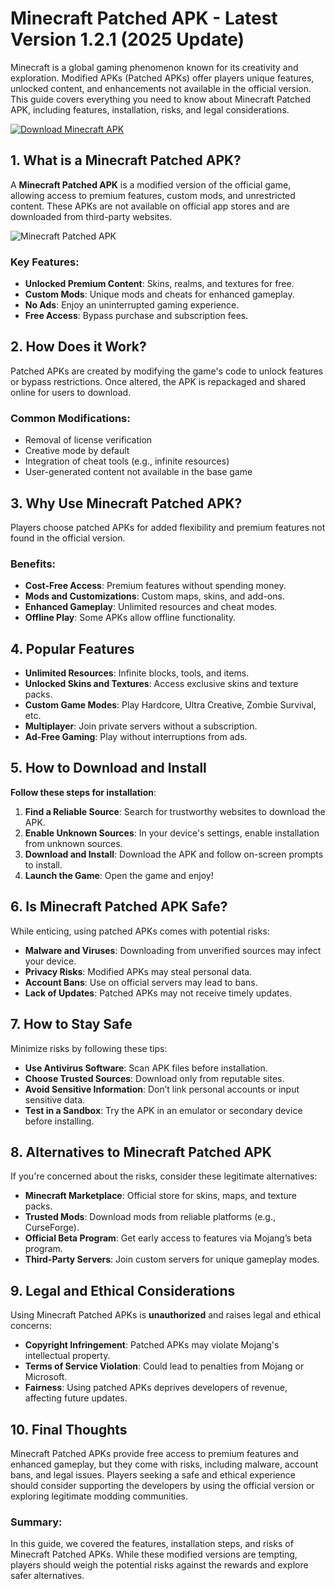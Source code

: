 # Minecraft Patched APK - Latest Version 1.2.1 (2025 Update)

Minecraft is a global gaming phenomenon known for its creativity and exploration. Modified APKs (Patched APKs) offer players unique features, unlocked content, and enhancements not available in the official version. This guide covers everything you need to know about Minecraft Patched APK, including features, installation, risks, and legal considerations.


[![Download Minecraft APK](https://img.shields.io/badge/Download-Minecraft%20APK-blue?style=for-the-badge&logo=android)](https://www.apkbros.com/minecraft-apk/)


## 1. What is a Minecraft Patched APK?
A **Minecraft Patched APK** is a modified version of the official game, allowing access to premium features, custom mods, and unrestricted content. These APKs are not available on official app stores and are downloaded from third-party websites.

![Minecraft Patched APK](https://github.com/user-attachments/assets/833b7333-6726-40f2-9405-1b5f12c1a7c1)

### Key Features:
- **Unlocked Premium Content**: Skins, realms, and textures for free.
- **Custom Mods**: Unique mods and cheats for enhanced gameplay.
- **No Ads**: Enjoy an uninterrupted gaming experience.
- **Free Access**: Bypass purchase and subscription fees.

## 2. How Does it Work?
Patched APKs are created by modifying the game's code to unlock features or bypass restrictions. Once altered, the APK is repackaged and shared online for users to download.

### Common Modifications:
- Removal of license verification
- Creative mode by default
- Integration of cheat tools (e.g., infinite resources)
- User-generated content not available in the base game

## 3. Why Use Minecraft Patched APK?
Players choose patched APKs for added flexibility and premium features not found in the official version.

### Benefits:
- **Cost-Free Access**: Premium features without spending money.
- **Mods and Customizations**: Custom maps, skins, and add-ons.
- **Enhanced Gameplay**: Unlimited resources and cheat modes.
- **Offline Play**: Some APKs allow offline functionality.

## 4. Popular Features
- **Unlimited Resources**: Infinite blocks, tools, and items.
- **Unlocked Skins and Textures**: Access exclusive skins and texture packs.
- **Custom Game Modes**: Play Hardcore, Ultra Creative, Zombie Survival, etc.
- **Multiplayer**: Join private servers without a subscription.
- **Ad-Free Gaming**: Play without interruptions from ads.

## 5. How to Download and Install
**Follow these steps for installation**:
1. **Find a Reliable Source**: Search for trustworthy websites to download the APK.
2. **Enable Unknown Sources**: In your device's settings, enable installation from unknown sources.
3. **Download and Install**: Download the APK and follow on-screen prompts to install.
4. **Launch the Game**: Open the game and enjoy!

## 6. Is Minecraft Patched APK Safe?
While enticing, using patched APKs comes with potential risks:
- **Malware and Viruses**: Downloading from unverified sources may infect your device.
- **Privacy Risks**: Modified APKs may steal personal data.
- **Account Bans**: Use on official servers may lead to bans.
- **Lack of Updates**: Patched APKs may not receive timely updates.

## 7. How to Stay Safe
Minimize risks by following these tips:
- **Use Antivirus Software**: Scan APK files before installation.
- **Choose Trusted Sources**: Download only from reputable sites.
- **Avoid Sensitive Information**: Don’t link personal accounts or input sensitive data.
- **Test in a Sandbox**: Try the APK in an emulator or secondary device before installing.

## 8. Alternatives to Minecraft Patched APK
If you're concerned about the risks, consider these legitimate alternatives:
- **Minecraft Marketplace**: Official store for skins, maps, and texture packs.
- **Trusted Mods**: Download mods from reliable platforms (e.g., CurseForge).
- **Official Beta Program**: Get early access to features via Mojang’s beta program.
- **Third-Party Servers**: Join custom servers for unique gameplay modes.

## 9. Legal and Ethical Considerations
Using Minecraft Patched APKs is **unauthorized** and raises legal and ethical concerns:
- **Copyright Infringement**: Patched APKs may violate Mojang's intellectual property.
- **Terms of Service Violation**: Could lead to penalties from Mojang or Microsoft.
- **Fairness**: Using patched APKs deprives developers of revenue, affecting future updates.

## 10. Final Thoughts
Minecraft Patched APKs provide free access to premium features and enhanced gameplay, but they come with risks, including malware, account bans, and legal issues. Players seeking a safe and ethical experience should consider supporting the developers by using the official version or exploring legitimate modding communities.

### Summary:
In this guide, we covered the features, installation steps, and risks of Minecraft Patched APKs. While these modified versions are tempting, players should weigh the potential risks against the rewards and explore safer alternatives.
